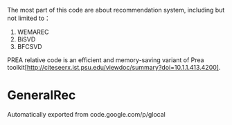 The most part of this code are about recommendation system, including but not limited to：
1) WEMAREC
2) BiSVD
3) BFCSVD


PREA relative code is an efficient and memory-saving variant of Prea toolkit[http://citeseerx.ist.psu.edu/viewdoc/summary?doi=10.1.1.413.4200].

# GeneralRec
Automatically exported from code.google.com/p/glocal
